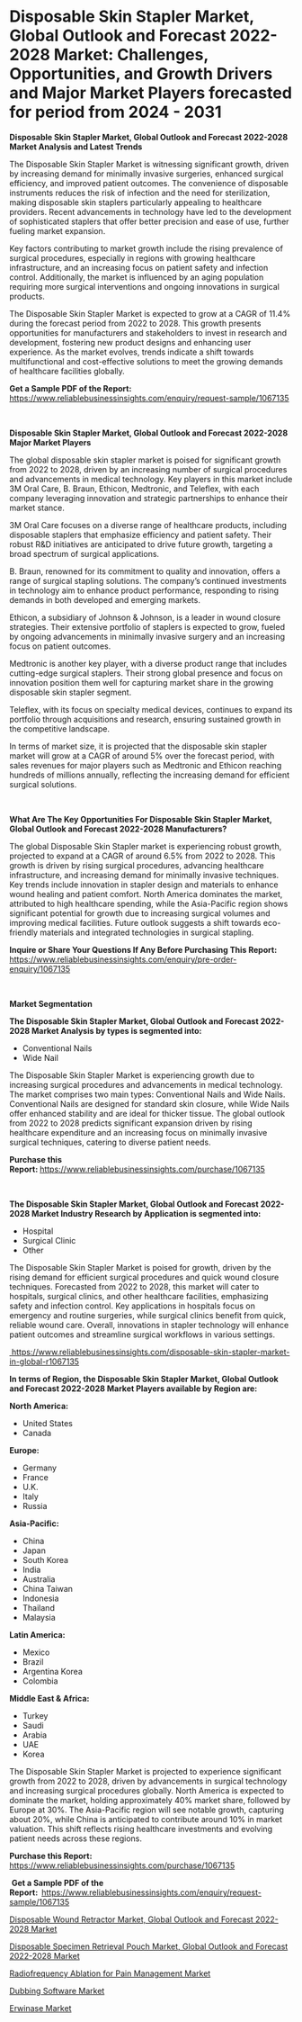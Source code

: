 <p><h1>Disposable Skin Stapler Market, Global Outlook and Forecast 2022-2028 Market: Challenges, Opportunities, and Growth Drivers and Major Market Players forecasted for period from 2024 - 2031</h1></p><p><strong>Disposable Skin Stapler Market, Global Outlook and Forecast 2022-2028 Market Analysis and Latest Trends</strong></p>
<p><p>The Disposable Skin Stapler Market is witnessing significant growth, driven by increasing demand for minimally invasive surgeries, enhanced surgical efficiency, and improved patient outcomes. The convenience of disposable instruments reduces the risk of infection and the need for sterilization, making disposable skin staplers particularly appealing to healthcare providers. Recent advancements in technology have led to the development of sophisticated staplers that offer better precision and ease of use, further fueling market expansion.</p><p>Key factors contributing to market growth include the rising prevalence of surgical procedures, especially in regions with growing healthcare infrastructure, and an increasing focus on patient safety and infection control. Additionally, the market is influenced by an aging population requiring more surgical interventions and ongoing innovations in surgical products.</p><p>The Disposable Skin Stapler Market is expected to grow at a CAGR of 11.4% during the forecast period from 2022 to 2028. This growth presents opportunities for manufacturers and stakeholders to invest in research and development, fostering new product designs and enhancing user experience. As the market evolves, trends indicate a shift towards multifunctional and cost-effective solutions to meet the growing demands of healthcare facilities globally.</p></p>
<p><strong>Get a Sample PDF of the Report:&nbsp;</strong> <a href="https://www.reliablebusinessinsights.com/enquiry/request-sample/1067135">https://www.reliablebusinessinsights.com/enquiry/request-sample/1067135</a></p>
<p>&nbsp;</p>
<p><strong>Disposable Skin Stapler Market, Global Outlook and Forecast 2022-2028 Major Market Players</strong></p>
<p><p>The global disposable skin stapler market is poised for significant growth from 2022 to 2028, driven by an increasing number of surgical procedures and advancements in medical technology. Key players in this market include 3M Oral Care, B. Braun, Ethicon, Medtronic, and Teleflex, with each company leveraging innovation and strategic partnerships to enhance their market stance.</p><p>3M Oral Care focuses on a diverse range of healthcare products, including disposable staplers that emphasize efficiency and patient safety. Their robust R&D initiatives are anticipated to drive future growth, targeting a broad spectrum of surgical applications.</p><p>B. Braun, renowned for its commitment to quality and innovation, offers a range of surgical stapling solutions. The company’s continued investments in technology aim to enhance product performance, responding to rising demands in both developed and emerging markets.</p><p>Ethicon, a subsidiary of Johnson & Johnson, is a leader in wound closure strategies. Their extensive portfolio of staplers is expected to grow, fueled by ongoing advancements in minimally invasive surgery and an increasing focus on patient outcomes.</p><p>Medtronic is another key player, with a diverse product range that includes cutting-edge surgical staplers. Their strong global presence and focus on innovation position them well for capturing market share in the growing disposable skin stapler segment.</p><p>Teleflex, with its focus on specialty medical devices, continues to expand its portfolio through acquisitions and research, ensuring sustained growth in the competitive landscape.</p><p>In terms of market size, it is projected that the disposable skin stapler market will grow at a CAGR of around 5% over the forecast period, with sales revenues for major players such as Medtronic and Ethicon reaching hundreds of millions annually, reflecting the increasing demand for efficient surgical solutions.</p></p>
<p>&nbsp;</p>
<p><strong>What Are The Key Opportunities For Disposable Skin Stapler Market, Global Outlook and Forecast 2022-2028 Manufacturers?</strong></p>
<p><p>The global Disposable Skin Stapler market is experiencing robust growth, projected to expand at a CAGR of around 6.5% from 2022 to 2028. This growth is driven by rising surgical procedures, advancing healthcare infrastructure, and increasing demand for minimally invasive techniques. Key trends include innovation in stapler design and materials to enhance wound healing and patient comfort. North America dominates the market, attributed to high healthcare spending, while the Asia-Pacific region shows significant potential for growth due to increasing surgical volumes and improving medical facilities. Future outlook suggests a shift towards eco-friendly materials and integrated technologies in surgical stapling.</p></p>
<p><strong>Inquire or Share Your Questions If Any Before Purchasing This Report:</strong> <a href="https://www.reliablebusinessinsights.com/enquiry/pre-order-enquiry/1067135">https://www.reliablebusinessinsights.com/enquiry/pre-order-enquiry/1067135</a></p>
<p>&nbsp;</p>
<p><strong>Market Segmentation</strong></p>
<p><strong>The Disposable Skin Stapler Market, Global Outlook and Forecast 2022-2028 Market Analysis by types is segmented into:</strong></p>
<p><ul><li>Conventional Nails</li><li>Wide Nail</li></ul></p>
<p><p>The Disposable Skin Stapler Market is experiencing growth due to increasing surgical procedures and advancements in medical technology. The market comprises two main types: Conventional Nails and Wide Nails. Conventional Nails are designed for standard skin closure, while Wide Nails offer enhanced stability and are ideal for thicker tissue. The global outlook from 2022 to 2028 predicts significant expansion driven by rising healthcare expenditure and an increasing focus on minimally invasive surgical techniques, catering to diverse patient needs.</p></p>
<p><strong>Purchase this Report:&nbsp;</strong><a href="https://www.reliablebusinessinsights.com/purchase/1067135">https://www.reliablebusinessinsights.com/purchase/1067135</a></p>
<p>&nbsp;</p>
<p><strong>The Disposable Skin Stapler Market, Global Outlook and Forecast 2022-2028 Market Industry Research by Application is segmented into:</strong></p>
<p><ul><li>Hospital</li><li>Surgical Clinic</li><li>Other</li></ul></p>
<p><p>The Disposable Skin Stapler Market is poised for growth, driven by the rising demand for efficient surgical procedures and quick wound closure techniques. Forecasted from 2022 to 2028, this market will cater to hospitals, surgical clinics, and other healthcare facilities, emphasizing safety and infection control. Key applications in hospitals focus on emergency and routine surgeries, while surgical clinics benefit from quick, reliable wound care. Overall, innovations in stapler technology will enhance patient outcomes and streamline surgical workflows in various settings.</p></p>
<p><a href="https://www.reliablebusinessinsights.com/disposable-skin-stapler-market-in-global-r1067135">&nbsp;https://www.reliablebusinessinsights.com/disposable-skin-stapler-market-in-global-r1067135</a></p>
<p><strong>In terms of Region, the Disposable Skin Stapler Market, Global Outlook and Forecast 2022-2028 Market Players available by Region are:</strong></p>
<p>
    <p> <strong> North America: </strong>
        <ul>
            <li>United States</li>
            <li>Canada</li>
        </ul>
        </p> 
    <p> <strong> Europe: </strong>
        <ul>
            <li>Germany</li>
            <li>France</li>
            <li>U.K.</li>
            <li>Italy</li>
            <li>Russia</li>
        </ul>
        </p> 
    <p> <strong> Asia-Pacific: </strong>
        <ul>
            <li>China</li>
            <li>Japan</li>
            <li>South Korea</li>
            <li>India</li>
            <li>Australia</li>
            <li>China Taiwan</li>
            <li>Indonesia</li>
            <li>Thailand</li>
            <li>Malaysia</li>
        </ul>
        </p> 
    <p> <strong> Latin America: </strong>
        <ul>
            <li>Mexico</li>
            <li>Brazil</li>
            <li>Argentina Korea</li>
            <li>Colombia</li>
        </ul>
        </p> 
    <p> <strong> Middle East & Africa: </strong>
        <ul>
            <li>Turkey</li>
            <li>Saudi</li>
            <li>Arabia</li>
            <li>UAE</li>
            <li>Korea</li>
        </ul>
    </p>
    </p>
<p><p>The Disposable Skin Stapler Market is projected to experience significant growth from 2022 to 2028, driven by advancements in surgical technology and increasing surgical procedures globally. North America is expected to dominate the market, holding approximately 40% market share, followed by Europe at 30%. The Asia-Pacific region will see notable growth, capturing about 20%, while China is anticipated to contribute around 10% in market valuation. This shift reflects rising healthcare investments and evolving patient needs across these regions.</p></p>
<p><strong>Purchase this Report: </strong><a href="https://www.reliablebusinessinsights.com/purchase/1067135">https://www.reliablebusinessinsights.com/purchase/1067135</a></p>
<p>&nbsp;<strong>Get a Sample PDF of the Report:&nbsp;&nbsp;</strong><a href="https://www.reliablebusinessinsights.com/enquiry/request-sample/1067135">https://www.reliablebusinessinsights.com/enquiry/request-sample/1067135</a></p>
<p><strong></strong></p>
<p><p><a href="https://github.com/angelajermaine/Market-Research-Report-List-5/blob/main/disposable-wound-retractor-market-global-outlook-and-forecast-2022-2028-market.md">Disposable Wound Retractor Market, Global Outlook and Forecast 2022-2028 Market</a></p><p><a href="https://github.com/hrhzhypq19/Market-Research-Report-List-1/blob/main/disposable-specimen-retrieval-pouch-market-global-outlook-and-forecast-2022-2028-market.md">Disposable Specimen Retrieval Pouch Market, Global Outlook and Forecast 2022-2028 Market</a></p><p><a href="https://www.linkedin.com/pulse/radiofrequency-ablation-pain-management-market-growth-segmentation-csxne?trackingId=Bst39ptbRrKyEclXUxsjFw%3D%3D">Radiofrequency Ablation for Pain Management Market</a></p><p><a href="https://www.linkedin.com/pulse/dubbing-software-market2024-2031-industry-insights-investment-x5gic?trackingId=gJvUjP0KT%2FK1wMwtGRXKGA%3D%3D">Dubbing Software Market</a></p><p><a href="https://www.linkedin.com/pulse/erwinase-market-size-share-competitive-landscape-trend-49f1c?trackingId=l%2Fnc6iBGTSmERAOE%2FeOkLw%3D%3D">Erwinase Market</a></p></p>